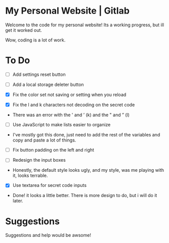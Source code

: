 # My Personal Website | Gitlab
Welcome to the code for my personal website! Its a working progress, but ill get it worked out.

Wow, coding is a lot of work.

# To Do

* [ ] Add settings reset button

* [ ] Add a local storage deleter button

* [x] Fix the color set not saving or setting when you reload

* [x] Fix the l and k characters not decoding on the secret code
* There was an error with the ' and ’ (k) and the " and ” (l)

* [ ] Use JavaScript to make lists easier to organize 
* I've mostly got this done, just need to add the rest of the variables and copy and paste a lot of things.

* [ ] Fix button padding on the left and right

* [ ] Redesign the input boxes
* Honestly, the default style looks ugly, and my style, was me playing with it, looks terrable.

* [x] Use textarea for secret code inputs
* Done! it looks a little better. There is more design to do, but i will do it later.


# Suggestions
Suggestions and help would be awsome!